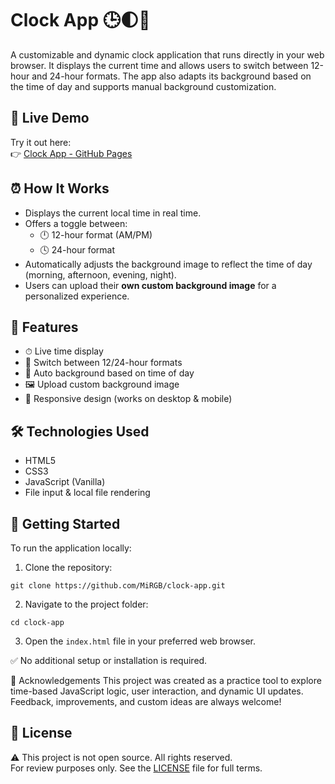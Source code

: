 # Clock App 🕒🌓🌅

A customizable and dynamic clock application that runs directly in your web browser. It displays the current time and allows users to switch between 12-hour and 24-hour formats. The app also adapts its background based on the time of day and supports manual background customization.

## 🚀 Live Demo

Try it out here:  
👉 [Clock App - GitHub Pages](https://mirgb.github.io/clock-app/)

## ⏰ How It Works

- Displays the current local time in real time.
- Offers a toggle between:
  - 🕛 12-hour format (AM/PM)
  - 🕓 24-hour format
- Automatically adjusts the background image to reflect the time of day (morning, afternoon, evening, night).
- Users can upload their **own custom background image** for a personalized experience.

## 🧩 Features

- ⏱ Live time display  
- 🔄 Switch between 12/24-hour formats  
- 🌇 Auto background based on time of day  
- 🖼 Upload custom background image  
- 📱 Responsive design (works on desktop & mobile)

## 🛠️ Technologies Used

- HTML5  
- CSS3  
- JavaScript (Vanilla)  
- File input & local file rendering

## 📂 Getting Started

To run the application locally:

1. Clone the repository:

`git clone https://github.com/MiRGB/clock-app.git`

2. Navigate to the project folder:

`cd clock-app`

3. Open the `index.html` file in your preferred web browser.

✅ No additional setup or installation is required.

🙌 Acknowledgements
This project was created as a practice tool to explore time-based JavaScript logic, user interaction, and dynamic UI updates.
Feedback, improvements, and custom ideas are always welcome!

## 📄 License

⚠️ This project is not open source. All rights reserved.  
For review purposes only. See the [LICENSE](./LICENSE) file for full terms.
